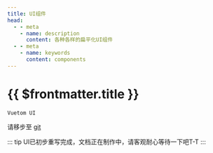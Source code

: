 ```yaml
---
title: UI组件
head:
  - - meta
    - name: description
      content: 各种各样的扁平化UI组件
  - - meta
    - name: keywords
      content: components 
---
```


# {{ $frontmatter.title }}

`Vuetom UI`

请移步至 [git](https://github.com/lauset/vuetom-ui)

::: tip
UI已初步重写完成，文档正在制作中，请客观耐心等待一下吧T-T
:::

